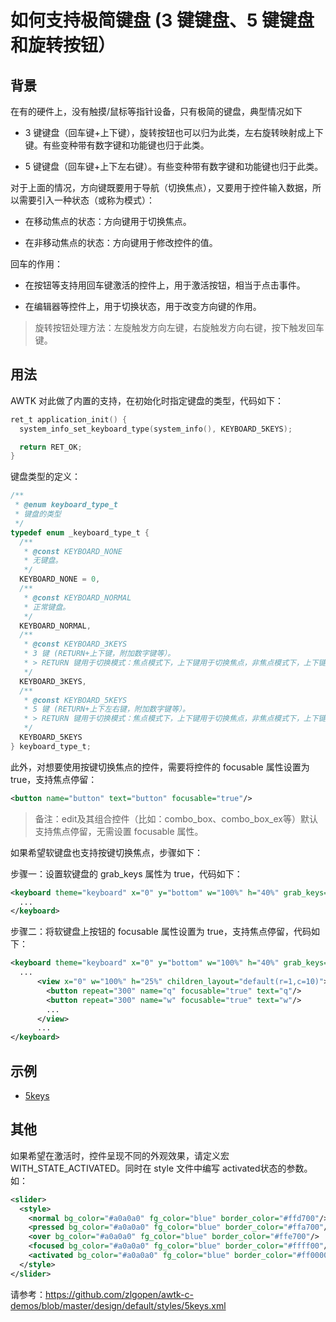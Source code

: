 # 如何支持极简键盘 (3 键键盘、5 键键盘和旋转按钮）

## 背景

在有的硬件上，没有触摸/鼠标等指针设备，只有极简的键盘，典型情况如下

* 3 键键盘（回车键+上下键），旋转按钮也可以归为此类，左右旋转映射成上下键。有些变种带有数字键和功能键也归于此类。

* 5 键键盘（回车键+上下左右键）。有些变种带有数字键和功能键也归于此类。

对于上面的情况，方向键既要用于导航（切换焦点），又要用于控件输入数据，所以需要引入一种状态（或称为模式）：

* 在移动焦点的状态：方向键用于切换焦点。

* 在非移动焦点的状态：方向键用于修改控件的值。

回车的作用：

* 在按钮等支持用回车键激活的控件上，用于激活按钮，相当于点击事件。

* 在编辑器等控件上，用于切换状态，用于改变方向键的作用。

> 旋转按钮处理方法：左旋触发方向左键，右旋触发方向右键，按下触发回车键。

## 用法

AWTK 对此做了内置的支持，在初始化时指定键盘的类型，代码如下：

```c
ret_t application_init() {
  system_info_set_keyboard_type(system_info(), KEYBOARD_5KEYS);

  return RET_OK;
}
```

键盘类型的定义：

```c
/**
 * @enum keyboard_type_t
 * 键盘的类型
 */
typedef enum _keyboard_type_t {
  /**
   * @const KEYBOARD_NONE
   * 无键盘。
   */
  KEYBOARD_NONE = 0,
  /**
   * @const KEYBOARD_NORMAL
   * 正常键盘。
   */
  KEYBOARD_NORMAL,
  /**
   * @const KEYBOARD_3KEYS
   * 3 键 (RETURN+上下键，附加数字键等）。
   * > RETURN 键用于切换模式：焦点模式下，上下键用于切换焦点，非焦点模式下，上下键用于切修改控件的值。
   */
  KEYBOARD_3KEYS,
  /**
   * @const KEYBOARD_5KEYS
   * 5 键 (RETURN+上下左右键，附加数字键等）。
   * > RETURN 键用于切换模式：焦点模式下，上下键用于切换焦点，非焦点模式下，上下键用于切修改控件的值。
   */
  KEYBOARD_5KEYS
} keyboard_type_t;
```

此外，对想要使用按键切换焦点的控件，需要将控件的 focusable 属性设置为 true，支持焦点停留：

```xml
<button name="button" text="button" focusable="true"/>
```

> 备注：edit及其组合控件（比如：combo_box、combo_box_ex等）默认支持焦点停留，无需设置 focusable 属性。

如果希望软键盘也支持按键切换焦点，步骤如下：

步骤一：设置软键盘的 grab_keys 属性为 true，代码如下：

```xml
<keyboard theme="keyboard" x="0" y="bottom" w="100%" h="40%" grab_keys="true" name="kb_default">
  ...
</keyboard>
```

步骤二：将软键盘上按钮的 focusable 属性设置为 true，支持焦点停留，代码如下：

```xml
<keyboard theme="keyboard" x="0" y="bottom" w="100%" h="40%" grab_keys="true" name="kb_default">
  ...
      <view x="0" w="100%" h="25%" children_layout="default(r=1,c=10)">
        <button repeat="300" name="q" focusable="true" text="q"/>
        <button repeat="300" name="w" focusable="true" text="w"/>
        ...
      </view>
      ...
</keyboard>
```

## 示例
 * [5keys](https://github.com/zlgopen/awtk-c-demos/blob/master/demos/5keys.c)

## 其他
  如果希望在激活时，控件呈现不同的外观效果，请定义宏 WITH\_STATE\_ACTIVATED。同时在 style 文件中编写 activated状态的参数。如：

```xml
<slider>
  <style>
    <normal bg_color="#a0a0a0" fg_color="blue" border_color="#ffd700"/>
    <pressed bg_color="#a0a0a0" fg_color="blue" border_color="#ffa700"/>
    <over bg_color="#a0a0a0" fg_color="blue" border_color="#ffe700"/>
    <focused bg_color="#a0a0a0" fg_color="blue" border_color="#ffff00"/>
    <activated bg_color="#a0a0a0" fg_color="blue" border_color="#ff0000"/>
  </style>
</slider>
```

请参考：https://github.com/zlgopen/awtk-c-demos/blob/master/design/default/styles/5keys.xml

 

